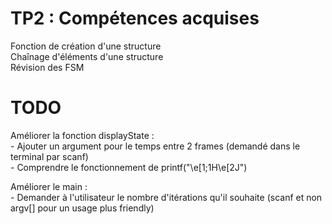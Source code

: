 # TP2 : Compétences acquises

Fonction de création d'une structure  
Chaînage d'éléments d'une structure  
Révision des FSM  

# TODO

Améliorer la fonction displayState :  
    - Ajouter un argument pour le temps entre 2 frames (demandé dans le terminal par scanf)  
    - Comprendre le fonctionnement de printf("\e[1;1H\e[2J")  

Améliorer le main :   
    - Demander à l'utilisateur le nombre d'itérations qu'il souhaite (scanf et non argv[] pour un usage plus friendly)  
